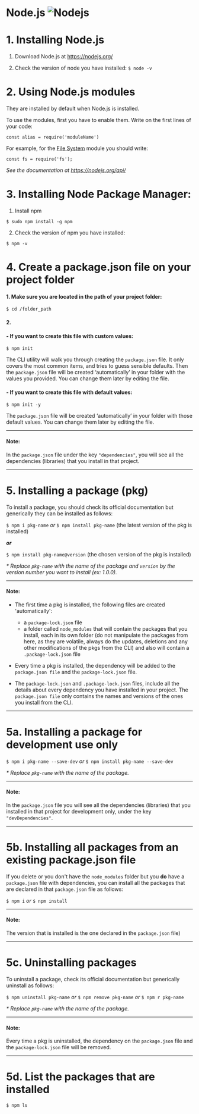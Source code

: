 # Node.js <img alt="Nodejs" src="https://img.shields.io/badge/-Nodejs-43853d?style=flat-square&logo=Node.js&logoColor=white"/>

# 1. Installing Node.js

1. Download Node.js at https://nodejs.org/

2. Check the version of node you have installed: ```$ node -v```


# 2. Using Node.js modules

They are installed by default when Node.js is installed.

To use the modules, first you have to enable them. Write on the first lines of your code:

```const alias = require('moduleName')```

For example, for the [File System](https://nodejs.org/docs/latest-v14.x/api/fs.html) module you should write:

```const fs = require('fs');```

_See the documentation at https://nodejs.org/api/_


# 3. Installing Node Package Manager:

1. Install npm

```$ sudo npm install -g npm```
 
2. Check the version of npm you have installed:

```$ npm -v```


# 4. Create a package.json file on your project folder

#### **1.** Make sure you are located in the path of your project folder: 

```$ cd /folder_path```

#### **2.** 
#### - If you want to create this file with custom values: 

```$ npm init```

The CLI utility will walk you through creating the ```package.json``` file. It only covers the most common items, and tries to guess sensible defaults.
Then the ```package.json``` file will be created ‘automatically’ in your folder with the values you provided. You can change them later by editing the file.

#### - If you want to create this file with default values: 

```$ npm init -y```

The ```package.json``` file will be created ‘automatically’ in your folder with those default values. You can change them later by editing the file.

---

#### Note: 
In the ```package.json``` file under the key ```"dependencies"```, you will see all the dependencies (libraries) that you install in that project.

---

# 5. Installing a package (pkg)

To install a package, you should check its official documentation but generically they can be installed as follows:

```$ npm i pkg-name``` _or_ ```$ npm install pkg-name``` (the latest version of the pkg is installed)

**_or_**

```$ npm install pkg-name@version``` (the chosen version of the pkg is installed)


_* Replace ```pkg-name``` with the name of the package and ```version``` by the version number you want to install (ex: 1.0.0)._

---

#### Note: 
- The first time a pkg is installed, the following files are created 'automatically': 
  - a ```package-lock.json``` file
  - a folder called ```node_modules``` that will contain the packages that you install, each in its own folder (do not manipulate the packages from here, as they are volatile, always do the updates, deletions and any other modifications of the pkgs from the CLI) and also will contain a ```.package-lock.json``` file

- Every time a pkg is installed, the dependency will be added to the ```package.json file``` and the ```package-lock.json``` file.

- The ```package-lock.json``` and ```.package-lock.json``` files, include all the details about every dependency you have installed in your project. The ```package.json file``` only contains the names and versions of the ones you install from the CLI.

---

# 5a. Installing a package for development use only

```$ npm i pkg-name --save-dev``` _or_ ```$ npm install pkg-name --save-dev```

_* Replace ```pkg-name``` with the name of the package._

---

#### Note:
In the ```package.json``` file you will see all the dependencies (libraries) that you installed in that project for development only, under the key ```"devDependencies"```.

---

# 5b. Installing all packages from an existing package.json file

If you delete or you don't have the ```node_modules``` folder but you **do** have a ```package.json``` file with dependencies, you can install all the packages that are declared in that ```package.json``` file as follows:

```$ npm i``` _or_ ```$ npm install```

---

#### Note: 

The version that is installed is the one declared in the ```package.json``` file)

---

# 5c. Uninstalling packages

To uninstall a package, check its official documentation but generically uninstall as follows:

```$ npm uninstall pkg-name``` _or_ ```$ npm remove pkg-name``` _or_ ```$ npm r pkg-name```

_* Replace ```pkg-name``` with the name of the package._

---

#### Note: 
Every time a pkg is uninstalled, the dependency on the ```package.json``` file and the ```package-lock.json``` file will be removed.

---

# 5d. List the packages that are installed

```$ npm ls```
